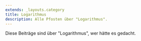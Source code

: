 ```yaml
---
extends: _layouts.category
title: Logarithmus
description: Alle Pfosten über "Logarithmus".
---
```

          
Diese Beiträge sind über "Logarithmus", wer hätte es gedacht.
          